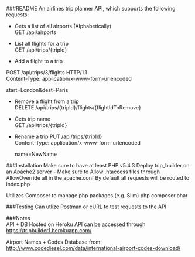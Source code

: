 ###README
An airlines trip planner API, which supports the following requests:  
  - Gets a list of all airports (Alphabetically)  
    GET /api/airports

  - List all flights for a trip  
    GET /api/trips/{tripId}

  - Add a flight to a trip

  POST /api/trips/3/flights HTTP/1.1  
  Content-Type:   application/x-www-form-urlencoded  

  start=London&dest=Paris

  - Remove a flight from a trip  
    DELETE /api/trips/{tripId}/flights/{flightIdToRemove}

  - Gets trip name  
      GET /api/trips/{tripId}

  - Rename a trip
    PUT /api/trips/{tripId}  
    Content-Type:   application/x-www-form-urlencoded  

    name=NewName  

###Installation
  Make sure to have at least PHP v5.4.3
  Deploy trip_builder on an Apache2 server
    - Make sure to Allow .htaccess files through AllowOverride all in the apache.conf
  By default all requests will be routed to index.php

  Utilizes Composer to manage php packages  (e.g. Slim)
    php composer.phar  

###Testing
  Can utlize Postman or cURL to test requests to the API

###Notes  
API + DB Hosted on Heroku
API can be accessed through https://tripbuilder1.herokuapp.com/

Airport Names + Codes Database from:
http://www.codediesel.com/data/international-airport-codes-download/
